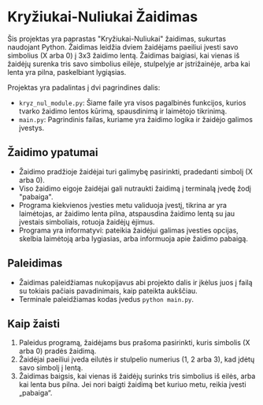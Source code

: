 # Kryžiukai-Nuliukai Žaidimas

Šis projektas yra paprastas "Kryžiukai-Nuliukai" žaidimas, sukurtas naudojant Python. Žaidimas leidžia dviem žaidėjams paeiliui įvesti savo simbolius (X arba 0) į 3x3 žaidimo lentą. Žaidimas baigiasi, kai vienas iš žaidėjų surenka tris savo simbolius eilėje, stulpelyje ar įstrižainėje, arba kai lenta yra pilna, paskelbiant lygiąsias.

Projektas yra padalintas į dvi pagrindines dalis:
- `kryz_nul_module.py`: Šiame faile yra visos pagalbinės funkcijos, kurios tvarko žaidimo lentos kūrimą, spausdinimą ir laimėtojo tikrinimą.
- `main.py`: Pagrindinis failas, kuriame yra žaidimo logika ir žaidėjo galimos įvestys.

## Žaidimo ypatumai 
- Žaidimo pradžioje žaidėjai turi galimybę pasirinkti, pradedanti simbolį (X arba 0).
- Viso žaidimo eigoje žaidėjai gali nutraukti žaidimą į terminalą įvedę žodį "pabaiga".
- Programa kiekvienos įvesties metu validuoja įvestį, tikrina ar yra laimėtojas, ar žaidimo lenta pilna, atspausdina žaidimo lentą su jau įvestais simboliais, rotuoja žaidėjų ėjimus.
- Programa yra informatyvi: pateikia žaidėjui galimas įvesties opcijas, skelbia laimėtoją arba lygiasias, arba informuoja apie žaidimo pabaigą.  

## Paleidimas
- Žaidimas paleidžiamas nukopijavus abi projekto dalis ir įkėlus juos į failą su tokiais pačiais pavadinimais, kaip pateikta aukščiau. 
- Terminale paleidžiamas kodas įvedus `python main.py`.

## Kaip žaisti

1. Paleidus programą, žaidėjams bus prašoma pasirinkti, kuris simbolis (X arba 0) pradės žaidimą.
2. Žaidėjai paeiliui įveda eilutės ir stulpelio numerius (1, 2 arba 3), kad įdėtų savo simbolį į lentą.
3. Žaidimas baigsis, kai vienas iš žaidėjų surinks tris simbolius iš eilės, arba kai lenta bus pilna. Jei nori baigti žaidimą bet kuriuo metu, reikia įvesti „pabaiga“.


